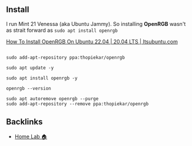 ## Install

I run Mint 21 Venessa (aka Ubuntu Jammy). So installing **OpenRGB** wasn't as strait forward as `sudo apt install openrgb`

[How To Install OpenRGB On Ubuntu 22.04 | 20.04 LTS | Itsubuntu.com](https://itsubuntu.com/install-openrgb-on-ubuntu-22-04-20-04-lts/)

```shell

sudo add-apt-repository ppa:thopiekar/openrgb

sudo apt update -y

sudo apt install openrgb -y

openrgb --version

sudo apt autoremove openrgb --purge
sudo add-apt-repository --remove ppa:thopiekar/openrgb
```

## Backlinks
- [Home Lab 🏠](📁developer/Home%20Lab%20🏠/Home%20Lab%20🏠.md)